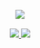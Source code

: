 <br/>

<div align="center">
  <a href="https://github.com/elf-alchemist">
    <img src="https://skillicons.dev/icons?i=html,css,javascript,typescript,nodejs,bash,linux,git&theme=dark" />
  </a>
</div>

<br/>

<div align="center">
  <a href="https://github.com/elf-alchemist">
    <picture>
      <source
	media="(prefers-color-scheme: dark)"
	srcset="https://github-readme-stats.vercel.app/api/top-langs/?username=elf-alchemist&layout=compact&langs_count=6&theme=dark"
	>
	  <img src="https://github-readme-stats.vercel.app/api/top-langs/?username=elf-alchemist&layout=compact&langs_count=6&theme=default"/>
    </picture>
  </a>
  <a href="https://github.com/elf-alchemist">
    <picture>
      <source
	media="(prefers-color-scheme: dark)"
	srcset="https://streak-stats.demolab.com/?user=elf-alchemist&theme=dark"
	>
      <img src="https://streak-stats.demolab.com/?user=elf-alchemist&theme=default"/>
    </picture>
  </a>
</div>

<br/>
